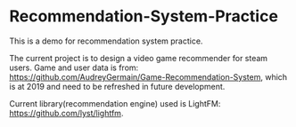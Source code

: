 # Recommendation-System-Practice

This is a demo for recommendation system practice. 

The current project is to design a video game recommender for steam users. Game and user data is from: https://github.com/AudreyGermain/Game-Recommendation-System, which is at 2019 and need to be refreshed in future development.

Current library(recommendation engine) used is LightFM: https://github.com/lyst/lightfm. 
